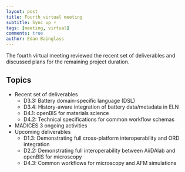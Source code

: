 ```yaml
---
layout: post
title: Fourth virtual meeting
subtitle: Sync up ⚡
tags: [meeting, virtual]
comments: true
author: Edan Bainglass
---
```


The fourth virtual meeting reviewed the recent set of deliverables and discussed plans for the remaining project duration.

## Topics

- Recent set of deliverables
  - D3.3: Battery domain-specific language (DSL)
  - D3.4: History-aware integration of battery data/metadata in ELN
  - D4.1: openBIS for materials science
  - D4.2: Technical specifications for common workflow schemas
- MADICES 3 ongoing activities
- Upcoming deliverables
  - D1.3: Demonstrating full cross-platform interoperability and ORD integration
  - D2.2: Demonstrating full interoperability between AiiDAlab and openBIS for microscopy
  - D4.3: Common workflows for microscopy and AFM simulations
